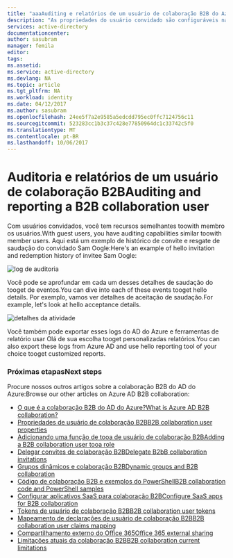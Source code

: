 ```yaml
---
title: "aaaAuditing e relatórios de um usuário de colaboração B2B do Azure Active Directory | Microsoft Docs"
description: "As propriedades do usuário convidado são configuráveis na colaboração B2B do Azure Active Directory"
services: active-directory
documentationcenter: 
author: sasubram
manager: femila
editor: 
tags: 
ms.assetid: 
ms.service: active-directory
ms.devlang: NA
ms.topic: article
ms.tgt_pltfrm: NA
ms.workload: identity
ms.date: 04/12/2017
ms.author: sasubram
ms.openlocfilehash: 24ee5f7a2e9585a5edcdd795ec0ffc7124756c11
ms.sourcegitcommit: 523283cc1b3c37c428e77850964dc1c33742c5f0
ms.translationtype: MT
ms.contentlocale: pt-BR
ms.lasthandoff: 10/06/2017
---
```

# <a name="auditing-and-reporting-a-b2b-collaboration-user"></a><span data-ttu-id="33773-103">Auditoria e relatórios de um usuário de colaboração B2B</span><span class="sxs-lookup"><span data-stu-id="33773-103">Auditing and reporting a B2B collaboration user</span></span>
<span data-ttu-id="33773-104">Com usuários convidados, você tem recursos semelhantes toowith membro os usuários.</span><span class="sxs-lookup"><span data-stu-id="33773-104">With guest users, you have auditing capabilities similar toowith member users.</span></span> <span data-ttu-id="33773-105">Aqui está um exemplo de histórico de convite e resgate de saudação do convidado Sam Oogle:</span><span class="sxs-lookup"><span data-stu-id="33773-105">Here's an example of hello invitation and redemption history of invitee Sam Oogle:</span></span>

![log de auditoria](./media/active-directory-b2b-auditing-and-reporting/audit-log.png)

<span data-ttu-id="33773-107">Você pode se aprofundar em cada um desses detalhes de saudação do tooget de eventos.</span><span class="sxs-lookup"><span data-stu-id="33773-107">You can dive into each of these events tooget hello details.</span></span> <span data-ttu-id="33773-108">Por exemplo, vamos ver detalhes de aceitação de saudação.</span><span class="sxs-lookup"><span data-stu-id="33773-108">For example, let's look at hello acceptance details.</span></span>

![detalhes da atividade](./media/active-directory-b2b-auditing-and-reporting/activity-details.png)

<span data-ttu-id="33773-110">Você também pode exportar esses logs do AD do Azure e ferramentas de relatório usar Olá de sua escolha tooget personalizadas relatórios.</span><span class="sxs-lookup"><span data-stu-id="33773-110">You can also export these logs from Azure AD and use hello reporting tool of your choice tooget customized reports.</span></span>

### <a name="next-steps"></a><span data-ttu-id="33773-111">Próximas etapas</span><span class="sxs-lookup"><span data-stu-id="33773-111">Next steps</span></span>

<span data-ttu-id="33773-112">Procure nossos outros artigos sobre a colaboração B2B do AD do Azure:</span><span class="sxs-lookup"><span data-stu-id="33773-112">Browse our other articles on Azure AD B2B collaboration:</span></span>

* [<span data-ttu-id="33773-113">O que é a colaboração B2B do AD do Azure?</span><span class="sxs-lookup"><span data-stu-id="33773-113">What is Azure AD B2B collaboration?</span></span>](active-directory-b2b-what-is-azure-ad-b2b.md)
* [<span data-ttu-id="33773-114">Propriedades de usuário de colaboração B2B</span><span class="sxs-lookup"><span data-stu-id="33773-114">B2B collaboration user properties</span></span>](active-directory-b2b-user-properties.md)
* [<span data-ttu-id="33773-115">Adicionando uma função de tooa de usuário de colaboração B2B</span><span class="sxs-lookup"><span data-stu-id="33773-115">Adding a B2B collaboration user tooa role</span></span>](active-directory-b2b-add-guest-to-role.md)
* [<span data-ttu-id="33773-116">Delegar convites de colaboração B2B</span><span class="sxs-lookup"><span data-stu-id="33773-116">Delegate B2bB collaboration invitations</span></span>](active-directory-b2b-delegate-invitations.md)
* [<span data-ttu-id="33773-117">Grupos dinâmicos e colaboração B2B</span><span class="sxs-lookup"><span data-stu-id="33773-117">Dynamic groups and B2B collaboration</span></span>](active-directory-b2b-dynamic-groups.md)
* [<span data-ttu-id="33773-118">Código de colaboração B2B e exemplos do PowerShell</span><span class="sxs-lookup"><span data-stu-id="33773-118">B2B collaboration code and PowerShell samples</span></span>](active-directory-b2b-code-samples.md)
* [<span data-ttu-id="33773-119">Configurar aplicativos SaaS para colaboração B2B</span><span class="sxs-lookup"><span data-stu-id="33773-119">Configure SaaS apps for B2B collaboration</span></span>](active-directory-b2b-configure-saas-apps.md)
* [<span data-ttu-id="33773-120">Tokens de usuário de colaboração B2B</span><span class="sxs-lookup"><span data-stu-id="33773-120">B2B collaboration user tokens</span></span>](active-directory-b2b-user-token.md)
* [<span data-ttu-id="33773-121">Mapeamento de declarações de usuário de colaboração B2B</span><span class="sxs-lookup"><span data-stu-id="33773-121">B2B collaboration user claims mapping</span></span>](active-directory-b2b-claims-mapping.md)
* [<span data-ttu-id="33773-122">Compartilhamento externo do Office 365</span><span class="sxs-lookup"><span data-stu-id="33773-122">Office 365 external sharing</span></span>](active-directory-b2b-o365-external-user.md)
* [<span data-ttu-id="33773-123">Limitações atuais da colaboração B2B</span><span class="sxs-lookup"><span data-stu-id="33773-123">B2B collaboration current limitations</span></span>](active-directory-b2b-current-limitations.md)
